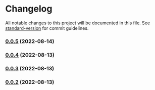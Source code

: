 # Changelog

All notable changes to this project will be documented in this file. See [standard-version](https://github.com/conventional-changelog/standard-version) for commit guidelines.

### [0.0.5](https://github.com/wholesome-ghoul/tubeyou-configs/compare/v0.1.11...v0.0.5) (2022-08-14)

### [0.0.4](https://github.com/wholesome-ghoul/tubeyou-configs/compare/v0.0.3...v0.0.4) (2022-08-13)

### [0.0.3](https://github.com/wholesome-ghoul/tubeyou-configs/compare/v0.1.2...v0.0.3) (2022-08-13)

### [0.0.2](https://github.com/wholesome-ghoul/tubeyou-configs/compare/v0.1.2...v0.0.2) (2022-08-13)
